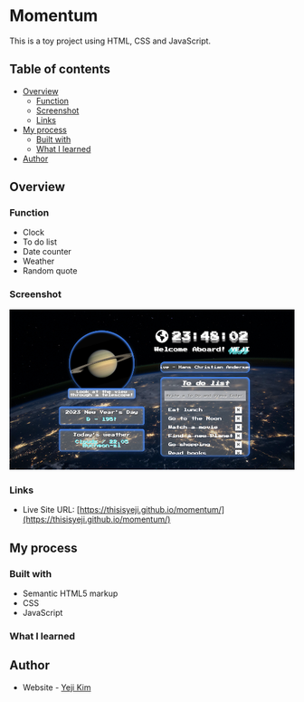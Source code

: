# Momentum

This is a toy project using HTML, CSS and JavaScript.

## Table of contents

- [Overview](#overview)
  - [Function](#function)
  - [Screenshot](#screenshot)
  - [Links](#links)
- [My process](#my-process)
  - [Built with](#built-with)
  - [What I learned](#what-i-learned)
- [Author](#author)

## Overview

### Function

- Clock
- To do list
- Date counter
- Weather
- Random quote

### Screenshot

![](/imgs/screenshot.png)

### Links

- Live Site URL: [https://thisisyeji.github.io/momentum/](https://thisisyeji.github.io/momentum/)

## My process

### Built with

- Semantic HTML5 markup
- CSS
- JavaScript

### What I learned

## Author

- Website - [Yeji Kim](https://github.com/yjkim0109)
